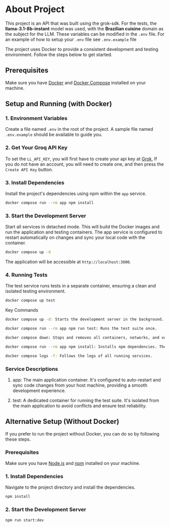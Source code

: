 # About Project

This project is an API that was built using the grok-sdk. For the tests, the **llama-3.1-8b-instant** model was used, with the **Brazilian cuisine** domain as the subject for the LLM. These variables can be modified in the `.env` file. For an example of how to setup your `.env` file see `.env.example` file

The project uses Docker to provide a consistent development and testing environment. Follow the steps below to get started.

## Prerequisites

Make sure you have [Docker](https://www.docker.com/get-started) and [Docker Compose](https://docs.docker.com/compose/install/) installed on your machine.

## Setup and Running (with Docker)

### 1. Environment Variables

Create a file named `.env` in the root of the project. A sample file named `.env.example` should be available to guide you.

### 2. Get Your Groq API Key

To set the `LL_API_KEY`, you will first have to create your api key at [Grok](https://console.groq.com/keys), If you do not have an account, you will need to create one, and then press the `Create API Key` button. 

### 3. Install Dependencies

Install the project's dependencies using npm within the `app` service.

```bash
docker compose run --rm app npm install
```

### 3. Start the Development Server
Start all services in detached mode. This will build the Docker images and run the application and testing containers. The app service is configured to restart automatically on changes and sync your local code with the container.

```Bash
docker compose up -d
```

The application will be accessible at `http://localhost:3000`.

### 4. Running Tests
The test service runs tests in a separate container, ensuring a clean and isolated testing environment.

```Bash
docker compose up test
```
Key Commands
```bash
docker compose up -d: Starts the development server in the background.

docker compose run --rm app npm run test: Runs the test suite once.

docker compose down: Stops and removes all containers, networks, and volumes.

docker compose run --rm app npm install: Installs npm dependencies. The --rm flag removes the temporary container after the command completes.

docker compose logs -f: Follows the logs of all running services.
```

### Service Descriptions

1. app: The main application container. It's configured to auto-restart and sync code changes from your host machine, providing a smooth development experience.

2. test: A dedicated container for running the test suite. It's isolated from the main application to avoid conflicts and ensure test reliability.

## Alternative Setup (Without Docker)

If you prefer to run the project without Docker, you can do so by following these steps.

### Prerequisites

Make sure you have [Node.js](https://nodejs.org/) and [npm](https://www.npmjs.com/) installed on your machine.

### 1. Install Dependencies

Navigate to the project directory and install the dependencies.

```Bash
npm install
```

### 2. Start the Development Server

```Bash
npm run start:dev
```
